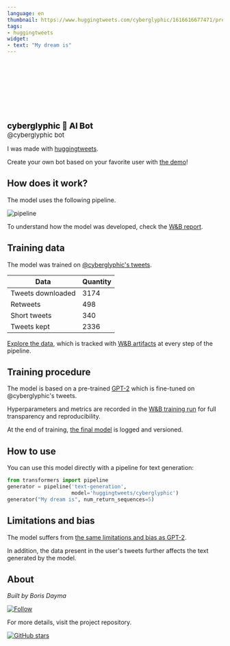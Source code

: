 ```yaml
---
language: en
thumbnail: https://www.huggingtweets.com/cyberglyphic/1616616677471/predictions.png
tags:
- huggingtweets
widget:
- text: "My dream is"
---
```


<div>
<div style="width: 132px; height:132px; border-radius: 50%; background-size: cover; background-image: url('https://pbs.twimg.com/profile_images/1371588783070707713/X0k6xQs__400x400.jpg')">
</div>
<div style="margin-top: 8px; font-size: 19px; font-weight: 800">cyberglyphic 🤖 AI Bot </div>
<div style="font-size: 15px">@cyberglyphic bot</div>
</div>

I was made with [huggingtweets](https://github.com/borisdayma/huggingtweets).

Create your own bot based on your favorite user with [the demo](https://colab.research.google.com/github/borisdayma/huggingtweets/blob/master/huggingtweets-demo.ipynb)!

## How does it work?

The model uses the following pipeline.

![pipeline](https://github.com/borisdayma/huggingtweets/blob/master/img/pipeline.png?raw=true)

To understand how the model was developed, check the [W&B report](https://app.wandb.ai/wandb/huggingtweets/reports/HuggingTweets-Train-a-model-to-generate-tweets--VmlldzoxMTY5MjI).

## Training data

The model was trained on [@cyberglyphic's tweets](https://twitter.com/cyberglyphic).

| Data | Quantity |
| --- | --- |
| Tweets downloaded | 3174 |
| Retweets | 498 |
| Short tweets | 340 |
| Tweets kept | 2336 |

[Explore the data](https://wandb.ai/wandb/huggingtweets/runs/243v14nf/artifacts), which is tracked with [W&B artifacts](https://docs.wandb.com/artifacts) at every step of the pipeline.

## Training procedure

The model is based on a pre-trained [GPT-2](https://huggingface.co/gpt2) which is fine-tuned on @cyberglyphic's tweets.

Hyperparameters and metrics are recorded in the [W&B training run](https://wandb.ai/wandb/huggingtweets/runs/2qa0qgs8) for full transparency and reproducibility.

At the end of training, [the final model](https://wandb.ai/wandb/huggingtweets/runs/2qa0qgs8/artifacts) is logged and versioned.

## How to use

You can use this model directly with a pipeline for text generation:

```python
from transformers import pipeline
generator = pipeline('text-generation',
                     model='huggingtweets/cyberglyphic')
generator("My dream is", num_return_sequences=5)
```

## Limitations and bias

The model suffers from [the same limitations and bias as GPT-2](https://huggingface.co/gpt2#limitations-and-bias).

In addition, the data present in the user's tweets further affects the text generated by the model.

## About

*Built by Boris Dayma*

[![Follow](https://img.shields.io/twitter/follow/borisdayma?style=social)](https://twitter.com/intent/follow?screen_name=borisdayma)

For more details, visit the project repository.

[![GitHub stars](https://img.shields.io/github/stars/borisdayma/huggingtweets?style=social)](https://github.com/borisdayma/huggingtweets)

